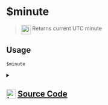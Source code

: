 # $minute
> <img align="top" src="https://upload.wikimedia.org/wikipedia/commons/thumb/e/e4/Infobox_info_icon.svg/160px-Infobox_info_icon.svg.png?20150409153300" alt="image" width="25" height="auto"> Returns current UTC minute
## Usage
```
$minute
```
<details>
<summary>
    
## <img align="top" src="https://cdn4.iconfinder.com/data/icons/iconsimple-logotypes/512/github-512.png" alt="image" width="25" height="auto">  [Source Code](https://github.com/tryforge/ForgeScript-V2/blob/main/src/native/minute.ts)
    
</summary>
    
```ts
import { NativeFunction, Return } from "../structures"

export default new NativeFunction({
    name: "$minute",
    version: "1.2.0",
    description: "Returns current UTC minute",
    unwrap: true,
    execute: function() {
        return Return.success(new Date().getMinutes())
    }
})
```
    
</details>